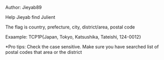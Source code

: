 Author: Jieyab89

Help Jieyab find Julient

The flag is country, prefecture, city, district/area, postal code

Exaample: TCP1P{Japan, Tokyo, Katsushika, Tateishi, 124-0012}

*Pro tips: Check the case sensitive. Make sure you have searched list of postal codes that area or the district
